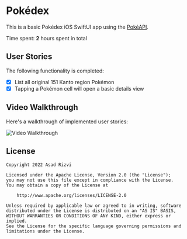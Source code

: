 # Pokédex

This is a basic Pokédex iOS SwiftUI app using the [PokéAPI](https://pokeapi.co/).

Time spent: **2** hours spent in total

## User Stories

The following functionality is completed:

- [x] List all original 151 Kanto region Pokémon
- [x] Tapping a Pokémon cell will open a basic details view

## Video Walkthrough

Here's a walkthrough of implemented user stories:

<img src='demo.gif' title='Video Walkthrough' width='' alt='Video Walkthrough' /><br>

## License

    Copyright 2022 Asad Rizvi

    Licensed under the Apache License, Version 2.0 (the "License");
    you may not use this file except in compliance with the License.
    You may obtain a copy of the License at

        http://www.apache.org/licenses/LICENSE-2.0

    Unless required by applicable law or agreed to in writing, software
    distributed under the License is distributed on an "AS IS" BASIS,
    WITHOUT WARRANTIES OR CONDITIONS OF ANY KIND, either express or implied.
    See the License for the specific language governing permissions and
    limitations under the License.
